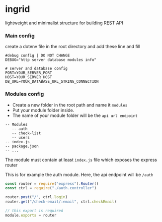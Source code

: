 # ingrid
lightweight and minimalist structure for building REST API

### Main config

create a dotenv file in the root directory and add these line and fill

``` dotenv
#debug config | DO NOT CHANGE
DEBUG="http server database modules info"

# server and database config
PORT=YOUR_SERVER_PORT
HOST=YOUR_SERVER_HOST
DB_URL=YOUR_DATABASE_URL_STRING_CONNECTION
```

### Modules config

* Create a new folder in the root path and name it ``modules``
* Put your module folder inside.
* The name of your module folder will be the ``api url endpoint``

````text
-- Modules
   -- auth
   -- check-list
   -- users
-- index.js
-- package.json
-- ...
````

The module must contain at least `index.js` file which exposes the express router

This is for example the auth module. Here, the api endpoint will be ``/auth`` 

````javascript
const router = require("express").Router()
const ctrl = require("./auth.controller")

router.post("/", ctrl.login)
router.get("/check-email/:email", ctrl.checkEmail)

// this export is required
module.exports = router

````
